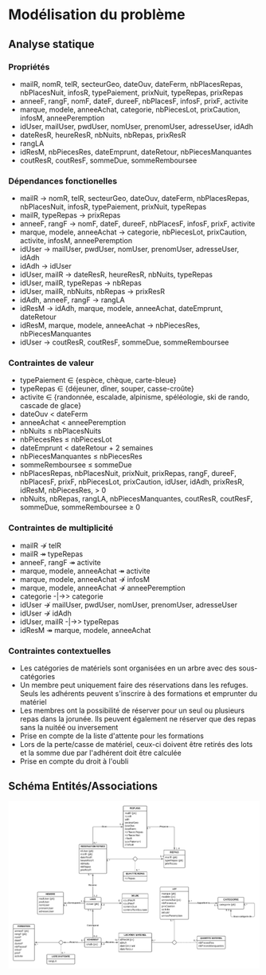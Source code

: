 # Modélisation du problème

## Analyse statique

### Propriétés
- mailR, nomR, telR, secteurGeo, dateOuv, dateFerm, nbPlacesRepas, nbPlacesNuit, infosR, typePaiement, prixNuit, typeRepas, prixRepas
- anneeF, rangF, nomF, dateF, dureeF, nbPlacesF, infosF, prixF, activite
- marque, modele, anneeAchat, categorie, nbPiecesLot, prixCaution, infosM, anneePeremption
- idUser, mailUser, pwdUser, nomUser, prenomUser, adresseUser, idAdh
- dateResR, heureResR, nbNuits, nbRepas, prixResR
- rangLA
- idResM, nbPiecesRes, dateEmprunt, dateRetour, nbPiecesManquantes
- coutResR, coutResF, sommeDue, sommeRemboursee

### Dépendances fonctionelles
- mailR $\to$ nomR, telR, secteurGeo, dateOuv, dateFerm, nbPlacesRepas, nbPlacesNuit, infosR, typePaiement, prixNuit, typeRepas
- mailR, typeRepas $\to$ prixRepas
- anneeF, rangF $\to$ nomF, dateF, dureeF, nbPlacesF, infosF, prixF, activite
- marque, modele, anneeAchat $\to$ categorie, nbPiecesLot, prixCaution, activite, infosM, anneePeremption
- idUser $\to$ mailUser, pwdUser, nomUser, prenomUser, adresseUser, idAdh
- idAdh $\to$ idUser
- idUser, mailR $\to$ dateResR, heureResR, nbNuits, typeRepas
- idUser, mailR, typeRepas $\to$ nbRepas
- idUser, mailR, nbNuits, nbRepas $\to$ prixResR
- idAdh, anneeF, rangF $\to$ rangLA
- idResM $\to$ idAdh, marque, modele, anneeAchat, dateEmprunt, dateRetour
- idResM, marque, modele, anneeAchat $\to$ nbPiecesRes, nbPiecesManquantes
- idUser $\to$ coutResR, coutResF, sommeDue, sommeRemboursee

### Contraintes de valeur
- typePaiement $\in$ {espèce, chèque, carte-bleue}
- typeRepas $\in$ {déjeuner, dîner, souper, casse-croûte}
- activite $\in$ {randonnée, escalade, alpinisme, spéléologie, ski de rando, cascade de glace}
- dateOuv < dateFerm
- anneeAchat < anneePeremption
- nbNuits ≤ nbPlacesNuits
- nbPiecesRes ≤ nbPiecesLot
- dateEmprunt < dateRetour + 2 semaines
- nbPiecesManquantes ≤ nbPiecesRes
- sommeRemboursee ≤ sommeDue
- nbPlacesRepas, nbPlacesNuit, prixNuit, prixRepas, rangF, dureeF, nbPlacesF, prixF, nbPiecesLot, prixCaution, idUser, idAdh, prixResR, idResM, nbPiecesRes,  > 0
- nbNuits, nbRepas, rangLA, nbPiecesManquantes, coutResR, coutResF, sommeDue, sommeRemboursee ≥ 0

### Contraintes de multiplicité
- mailR $\nrightarrow$ telR
- mailR $\twoheadrightarrow$ typeRepas
- anneeF, rangF $\twoheadrightarrow$ activite
- marque, modele, anneeAchat $\twoheadrightarrow$ activite
- marque, modele, anneeAchat $\nrightarrow$ infosM
- marque, modele, anneeAchat $\nrightarrow$ anneePeremption
- categorie -|->> categorie
- idUser $\nrightarrow$ mailUser, pwdUser, nomUser, prenomUser, adresseUser
- idUser $\nrightarrow$ idAdh
- idUser, mailR -|->> typeRepas
- idResM $\twoheadrightarrow$ marque, modele, anneeAchat

### Contraintes contextuelles
- Les catégories de matériels sont organisées en un arbre avec des sous-catégories
- Un membre peut uniquement faire des réservations dans les refuges. Seuls les adhérents peuvent s'inscrire à des formations et emprunter du matériel
- Les membres ont la possibilité de réserver pour un seul ou plusieurs repas dans la jorunée. Ils peuvent également ne réserver que des repas sans la nuitéé ou inversement
- Prise en compte de la liste d'attente pour les formations
- Lors de la perte/casse de matériel, ceux-ci doivent être retirés des lots et la somme due par l'adhérent doit être calculée
- Prise en compte du droit à l'oubli

## Schéma Entités/Associations



[![Schéma Entités/Associations](./schema-ea.png "Schéma Entités/Associations")](https://lucid.app/lucidchart/d2b8bb44-d24a-4599-b568-6898c1b309ea/edit?viewport_loc=-3250%2C-644%2C3188%2C1676%2C0_0&invitationId=inv_f91eb197-61a8-4c7f-8a35-ea307b3efd57)